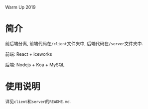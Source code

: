 Warm Up 2019

# 简介

前后端分离, 前端代码在`/client`文件夹中, 后端代码在`/server`文件夹中.

前端: React + iceworks

后端: Nodejs + Koa + MySQL

# 使用说明

详见`client`和`server`的`README.md`.
